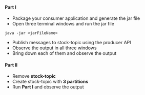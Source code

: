 #### Part I

* Package your consumer application and generate the jar file
* Open three terminal windows and run the jar file

```
java -jar <jarFileName>
```

* Publish messages to stock-topic using the producer API
* Observe the output in all three windows
* Bring down each of them and observe the output


#### Part II

* Remove **stock-topic**
* Create stock-topic with **3 partitions**
* Run **Part I** and observe the output
















